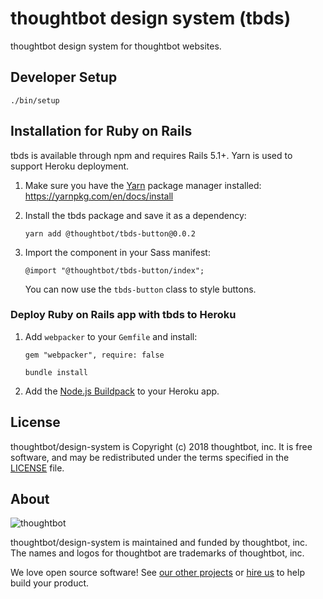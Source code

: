 # thoughtbot design system (tbds)

thoughtbot design system for thoughtbot websites.

## Developer Setup

`./bin/setup`

## Installation for Ruby on Rails

tbds is available through npm and requires Rails 5.1+. Yarn is used to support
Heroku deployment.

1. Make sure you have the [Yarn] package manager installed:
   https://yarnpkg.com/en/docs/install

1. Install the tbds package and save it as a dependency:

    ```
    yarn add @thoughtbot/tbds-button@0.0.2
    ```

1. Import the component in your Sass manifest:

    ```
    @import "@thoughtbot/tbds-button/index";
    ```

    You can now use the `tbds-button` class to style buttons.

  [Yarn]: https://yarnpkg.com/en/

### Deploy Ruby on Rails app with tbds to Heroku

1. Add `webpacker` to your `Gemfile` and install:

    ```
    gem "webpacker", require: false
    ```

    ```
    bundle install
    ```

1. Add the [Node.js Buildpack][nodejs-buildpack] to your Heroku app.

  [nodejs-buildpack]: https://elements.heroku.com/buildpacks/heroku/heroku-buildpack-nodejs

## License

thoughtbot/design-system is Copyright (c) 2018 thoughtbot, inc.
It is free software, and may be redistributed
under the terms specified in the [LICENSE] file.

  [LICENSE]: /LICENSE.md

## About

![thoughtbot](http://presskit.thoughtbot.com/images/thoughtbot-logo-for-readmes.svg)

thoughtbot/design-system is maintained and funded by thoughtbot, inc.
The names and logos for thoughtbot are trademarks of thoughtbot, inc.

We love open source software!
See [our other projects][community]
or [hire us][hire] to help build your product.

  [community]: https://thoughtbot.com/community?utm_source=github
  [hire]: https://thoughtbot.com/hire-us?utm_source=github
